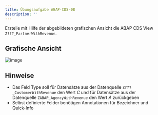 ```yaml
---
title: Übungsaufgabe ABAP-CDS-08
description: ''
---
```


Erstelle mit Hilfe der abgebildeten grafischen Ansicht die ABAP CDS View `Z???_PartnerWithRevenue`.

## Grafische Ansicht
![image](https://user-images.githubusercontent.com/47243617/195269709-3f15ea8f-2339-47bd-89c6-7df59fe354dd.png)

## Hinweise
- Das Feld Type soll für Datensätze aus der Datenquelle `Z???_CustomerWithRevenue` den Wert _C_ und für Datensätze aus der Datenquelle `ZABAP_AgencyWithRevenue` den Wert _A_ zurückgeben
- Selbst definierte Felder benötigen Annotationen für Bezeichner und Quick-Info

